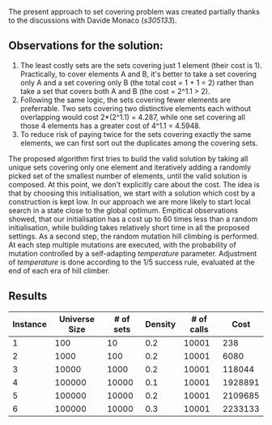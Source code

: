 The present approach to set covering problem was created partially thanks to the discussions with Davide Monaco (*s305133*).

## Observations for the solution:
1. The least costly sets are the sets covering just 1 element (their cost is 1). Practically, to cover elements A and B, it's better to take a set covering only A and a set covering only B (the total cost = 1 + 1 = 2) rather than take a set that covers both A and B (the cost = 2^1.1 > 2).
2. Following the same logic, the sets covering fewer elements are preferrable. Two sets covering two distinctive elements each without overlapping would cost 2*(2^1.1) = 4.287, while one set covering all those 4 elements has a greater cost of 4^1.1 = 4.5948.
3. To reduce risk of paying twice for the sets covering exactly the same elements, we can first sort out the duplicates among the covering sets.

The proposed algorithm first tries to build the valid solution by taking all unique sets covering only one element and iteratively adding a randomly picked set of the smallest number of elements, until the valid solution is composed. At this point, we don't explicitly care about the cost. The idea is that by choosing this initialisation, we start with a solution which cost by a construction is kept low. In our approach we are more likely to start local search in a state close to the global optimum. Empitical observations showed, that our initialisation has a cost up to 60 times less than a random initialisation, while building takes relatively short time in all the proposed settings.
As a second step, the random mutation hill climbing is performed. At each step multiple mutations are executed, with the probability of mutation controlled by a self-adapting *temperature* parameter. Adjustment of *temperature* is done according to the 1/5 success rule, evaluated at the end of each era of hill climber.

## Results
| Instance | Universe Size | # of sets | Density | # of calls | Cost |
|----------|---------------|-----------|---------|------------|------|
| 1 | 100 | 10 | 0.2 | 10001 | 238 |
| 2 | 1000 | 100 | 0.2 | 10001 | 6080 |
| 3 | 10000 | 1000 | 0.2 | 10001 | 118044 |
| 4 | 100000 | 10000 | 0.1 | 10001 | 1928891 |
| 5 | 100000 | 10000 | 0.2 | 10001 | 2109685 |
| 6 | 100000 | 10000 | 0.3 | 10001 | 2233133 |
